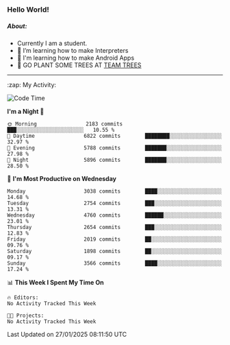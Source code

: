 ### Hello World!

##### About:
- Currently I am a student.
- 🌱 I’m learning how to make Interpreters
- 🌱 I'm learning how to make Android Apps
- 🌱 GO PLANT SOME TREES AT [TEAM TREES](https://teamtrees.org/)

---
  <summary>:zap: My Activity:</summary>
  
<!--START_SECTION:waka-->
![Code Time](http://img.shields.io/badge/Code%20Time-1%2C661%20hrs%2033%20mins-blue)

**I'm a Night 🦉** 

```text
🌞 Morning                2183 commits        ███░░░░░░░░░░░░░░░░░░░░░░   10.55 % 
🌆 Daytime                6822 commits        ████████░░░░░░░░░░░░░░░░░   32.97 % 
🌃 Evening                5788 commits        ███████░░░░░░░░░░░░░░░░░░   27.98 % 
🌙 Night                  5896 commits        ███████░░░░░░░░░░░░░░░░░░   28.50 % 
```
📅 **I'm Most Productive on Wednesday** 

```text
Monday                   3038 commits        ████░░░░░░░░░░░░░░░░░░░░░   14.68 % 
Tuesday                  2754 commits        ███░░░░░░░░░░░░░░░░░░░░░░   13.31 % 
Wednesday                4760 commits        ██████░░░░░░░░░░░░░░░░░░░   23.01 % 
Thursday                 2654 commits        ███░░░░░░░░░░░░░░░░░░░░░░   12.83 % 
Friday                   2019 commits        ██░░░░░░░░░░░░░░░░░░░░░░░   09.76 % 
Saturday                 1898 commits        ██░░░░░░░░░░░░░░░░░░░░░░░   09.17 % 
Sunday                   3566 commits        ████░░░░░░░░░░░░░░░░░░░░░   17.24 % 
```


📊 **This Week I Spent My Time On** 

```text
🔥 Editors: 
No Activity Tracked This Week

🐱‍💻 Projects: 
No Activity Tracked This Week
```


 Last Updated on 27/01/2025 08:11:50 UTC
<!--END_SECTION:waka-->
